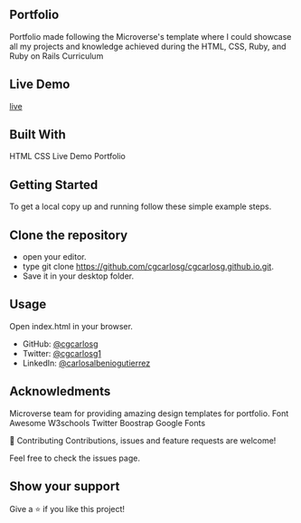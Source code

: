 ## Portfolio
Portfolio made following the Microverse's template where I could showcase all my projects and knowledge achieved during the HTML, CSS, Ruby, and Ruby on Rails Curriculum

## Live Demo
[live](https://cgcarlosg.github.io/Personal_Portfolio/)

## Built With
HTML
CSS
Live Demo
Portfolio

## Getting Started
To get a local copy up and running follow these simple example steps.

## Clone the repository

- open your editor.
- type git clone https://github.com/cgcarlosg/cgcarlosg.github.io.git.
- Save it in your desktop folder.

## Usage
Open index.html in your browser.



- GitHub:  [@cgcarlosg](https://github.com/cgcarlosg)
- Twitter: [@cgcarlosg1](https://twitter.com/cgcarlosg1)
- LinkedIn: [@carlosalbeniogutierrez](www.linkedin.com/in/carlosalbeniogutierrez)

## Acknowledments

Microverse team for providing amazing design templates for portfolio.
Font Awesome
W3schools
Twitter Boostrap
Google Fonts

🤝 Contributing
Contributions, issues and feature requests are welcome!

Feel free to check the issues page.

## Show your support
Give a ⭐️ if you like this project!
